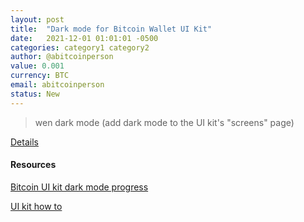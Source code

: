 ```yaml
---
layout: post
title:  "Dark mode for Bitcoin Wallet UI Kit"
date:   2021-12-01 01:01:01 -0500
categories: category1 category2
author: @abitcoinperson
value: 0.001
currency: BTC
email: abitcoinperson
status: New
---
```


> wen dark mode
(add dark mode to the UI kit's "screens" page)

[Details](https://twitter.com/abitcoinperson/status/1468478679680385024)

#### Resources

[Bitcoin UI kit dark mode progress](https://www.youtube.com/watch?v=nomVhvEqIm0&feature=youtu.be)

[UI kit how to](https://www.bitcoinuikit.com/info)
